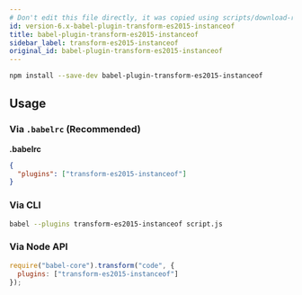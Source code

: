 ```yaml
---
# Don't edit this file directly, it was copied using scripts/download-readmes.js: 
id: version-6.x-babel-plugin-transform-es2015-instanceof
title: babel-plugin-transform-es2015-instanceof
sidebar_label: transform-es2015-instanceof
original_id: babel-plugin-transform-es2015-instanceof
---
```


```sh
npm install --save-dev babel-plugin-transform-es2015-instanceof
```

## Usage

### Via `.babelrc` (Recommended)

**.babelrc**

```json
{
  "plugins": ["transform-es2015-instanceof"]
}
```

### Via CLI

```sh
babel --plugins transform-es2015-instanceof script.js
```

### Via Node API

```javascript
require("babel-core").transform("code", {
  plugins: ["transform-es2015-instanceof"]
});
```

